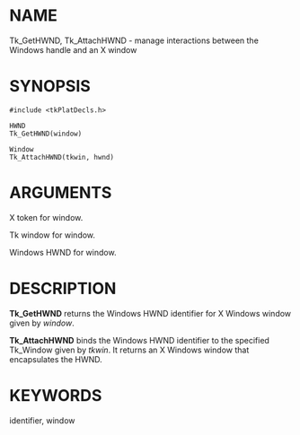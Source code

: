# NAME

Tk_GetHWND, Tk_AttachHWND - manage interactions between the Windows
handle and an X window

# SYNOPSIS

    #include <tkPlatDecls.h>

    HWND
    Tk_GetHWND(window)

    Window
    Tk_AttachHWND(tkwin, hwnd)

# ARGUMENTS

X token for window.

Tk window for window.

Windows HWND for window.

# DESCRIPTION

**Tk_GetHWND** returns the Windows HWND identifier for X Windows window
given by *window*.

**Tk_AttachHWND** binds the Windows HWND identifier to the specified
Tk_Window given by *tkwin*. It returns an X Windows window that
encapsulates the HWND.

# KEYWORDS

identifier, window
